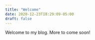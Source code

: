 ```yaml
---
title: "Welcome"
date: 2020-12-23T18:29:09-05:00
draft: false
---
```


Welcome to my blog. More to come soon!